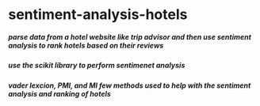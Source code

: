 # sentiment-analysis-hotels
##### parse data from a hotel website like trip advisor and then use sentiment analysis to rank hotels based on their reviews
##### use the scikit library to perform sentimenet analysis
##### vader lexcion, PMI, and MI few methods used to help with the sentiment analysis and ranking of hotels 


